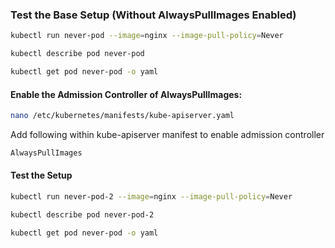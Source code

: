 
### Test the Base Setup (Without AlwaysPullImages Enabled)
```sh
kubectl run never-pod --image=nginx --image-pull-policy=Never

kubectl describe pod never-pod

kubectl get pod never-pod -o yaml
```
#### Enable the Admission Controller of AlwaysPullImages:
```sh
nano /etc/kubernetes/manifests/kube-apiserver.yaml
```
Add following within kube-apiserver manifest to enable admission controller
```sh
AlwaysPullImages
```

#### Test the Setup

```sh
kubectl run never-pod-2 --image=nginx --image-pull-policy=Never

kubectl describe pod never-pod-2

kubectl get pod never-pod -o yaml
```